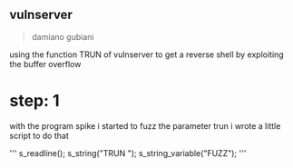 ## vulnserver

> damiano gubiani

using the function TRUN of vulnserver to get 
a reverse shell by exploiting the buffer overflow

# step: 1

with the program spike i started to fuzz the parameter trun
i wrote a little script to do that

'''
s_readline();
s_string("TRUN ");
s_string_variable("FUZZ");
'''



